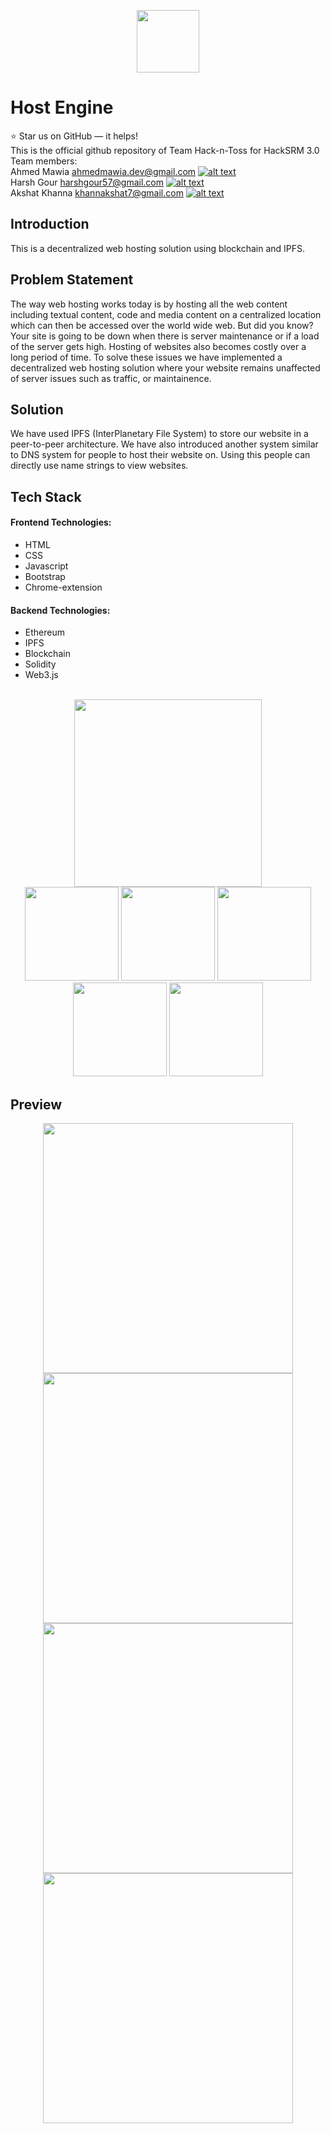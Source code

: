 [1]: https://github.com/harshgour/
[2]: https://github.com/maw1a/
[3]: https://github.com/khannakshat7/

[1.1]: http://i.imgur.com/9I6NRUm.png (github icon without padding)
<p align="center"><img src="https://ipfs.io/ipfs/QmP1HxmfZnz5NxxaQxJDqDvgq6yHaNAPEN11ZA8H49motr/" height="100" /></p>

# Host Engine 
:star: Star us on GitHub — it helps! <br/>
This is the official github repository of Team Hack-n-Toss for HackSRM 3.0
Team members:<br/>
Ahmed Mawia <ahmedmawia.dev@gmail.com> [![alt text][1.1]][2] <br/> 
Harsh Gour <harshgour57@gmail.com> [![alt text][1.1]][1] <br/>
Akshat Khanna <khannakshat7@gmail.com> [![alt text][1.1]][3] <br/>

## Introduction

This is a decentralized web hosting solution using blockchain and IPFS.<br/>

## Problem Statement

The way web hosting works today is by hosting all the web content including textual content, code and media content on a centralized location which can then be accessed over the world wide web. But did you know? Your site is going to be down when there is server maintenance or if a load of the server gets high. Hosting of websites also becomes costly over a long period of time. To solve these issues we have implemented a decentralized web hosting solution where your website remains unaffected of server issues such as traffic, or maintainence.<br/>

## Solution
We have used IPFS (InterPlanetary File System) to store our website in a peer-to-peer architecture. We have also introduced another system similar to DNS system for people to host their website on. Using this people can directly use name strings to view websites.<br/>

## Tech Stack
#### Frontend Technologies:
- HTML
- CSS
- Javascript
- Bootstrap
- Chrome-extension
#### Backend Technologies:
- Ethereum
- IPFS
- Blockchain
- Solidity
- Web3.js
<br/><br/>
<p align="center">
  <img src="https://fiverr-res.cloudinary.com/images/t_main1,q_auto,f_auto,q_auto,f_auto/gigs/119595261/original/46165bed05d674f178965dd638fbbc88a049cb9f/help-you-in-any-html-css-javascript-related-project.jpeg" width="300" />
   <br/>
  <img src="https://cdn.freelogovectors.net/wp-content/uploads/2020/03/ethereum-logo.png" width="150" height="150" />
  <img src="https://github.com/ethereum/web3.js/blob/1.x/assets/logo/web3js.jpg" width="150" />
  <img src="https://upload.wikimedia.org/wikipedia/commons/1/18/Ipfs-logo-1024-ice-text.png" width="150" />
  <img src="https://platform.eductx.org/static/media/metamask.5e06983f.png" width="150" />
  <img src="https://upload.wikimedia.org/wikipedia/commons/9/98/Solidity_logo.svg" width="150" />
</p>

## Preview
<p align="center">
  <img src="https://cdn.discordapp.com/attachments/779034257602904104/779947984426237972/Screenshot_2020-11-22_112223.png" width="400" />
  <img src="https://cdn.discordapp.com/attachments/779034257602904104/779947974628212766/Screenshot_2020-11-22_112248.png" width="400" />
  <img src="https://cdn.discordapp.com/attachments/779034257602904104/779947988281196544/Screenshot_2020-11-22_112351.png" width="400" />
  <img src="https://media.discordapp.net/attachments/779034257602904104/779948661701476382/test-host-engine.png" width="400" />
</p>
